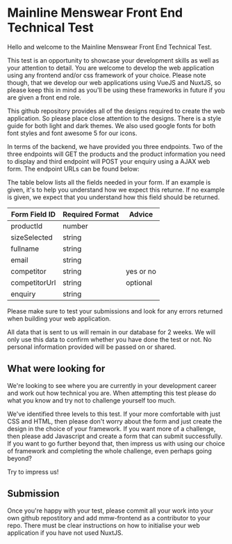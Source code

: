# Mainline Menswear Front End Technical Test

Hello and welcome to the Mainline Menswear Front End Technical Test.

This test is an opportunity to showcase your development skills as well as your attention to detail. You are welcome to develop the web application using any frontend and/or css framework of your choice. Please note though, that we develop our web applications using VueJS and NuxtJS, so please keep this in mind as you'll be using these frameworks in future if you are given a front end role.

This github repository provides all of the designs required to create the web application. So please place close attention to the designs. There is a style guide for both light and dark themes. We also used google fonts for both font styles and font awesome 5 for our icons. 

In terms of the backend, we have provided you three endpoints. Two of the three endpoints will GET the products and the product information you need to display and third endpoint will POST your enquiry using a AJAX web form. The endpoint URLs can be found below:



The table below lists all the fields needed in your form. If an example is given, it's to help you understand how we expect this returne. If no example is given, we expect that you understand how this field should be returned.

| Form Field ID| Required Format| Advice        |
| ------------ | -------------- | ------------- |
| productId    | number         |               |
| sizeSelected | string         |               |
| fullname     | string         |               |
| email        | string         |               |
| competitor   | string         | yes or no     |
| competitorUrl| string         | optional      |
| enquiry      | string         |               |

Please make sure to test your submissions and look for any errors returned when building your web application.

All data that is sent to us will remain in our database for 2 weeks. We will only use this data to confirm whether you have done the test or not. No personal information provided will be passed on or shared.

## What were looking for
We're looking to see where you are currently in your development career and work out how technical you are. When attempting this test please do what you know and try not to challenge yourself too much. 

We've identified three levels to this test. If your more comfortable with just CSS and HTML, then please don't worry about the form and just create the design in the choice of your framework. If you want more of a challenge, then please add Javascript and create a form that can submit successfully. If you want to go further beyond that, then impress us with using our choice of framework and completing the whole challenge, even perhaps going beyond?

Try to impress us!

## Submission
Once you're happy with your test, please commit all your work into your own github repostitory and add mmw-frontend as a contributor to your repo. There must be clear instructions on how to initialise your web application if you have not used NuxtJS. 

